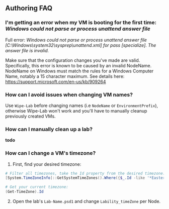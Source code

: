 ## Authoring FAQ

### I'm getting an error when my VM is booting for the first time: *Windows could not parse or process unattend answer file*

Full error: *Windows could not parse or process unattend answer file [C:\Windows\system32\sysprep\unattend.xml] for pass [specialize]. The answer file is invalid.*

Make sure that the configuration changes you've made are valid.
Specifically, this error is known to be caused by an invalid NodeName.
NodeName on Windows must match the rules for a Windows Computer Name, notably a 15 character maximum.
See details here: https://support.microsoft.com/en-us/kb/909264

### How can I avoid issues when changing VM names?

Use `Wipe-Lab` before changing names (i.e `NodeName` or `EnvironmentPrefix`),
otherwise Wipe-Lab won't work and you'll have to manually cleanup previously created VMs.

### How can I manually clean up a lab?

**todo**

### How can I change a VM's timezone?

1. First, find your desired timezone:

```powershell
# Filter all timezones, take the Id property from the desired timezone:
[System.TimeZoneInfo]::GetSystemTimeZones().Where({$_.Id -like '*Eastern*'})

# Get your current timezone:
(Get-TimeZone).Id

```

2. Open the lab's `Lab-Name.psd1` and change `Lability_timeZone` per Node.
